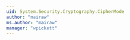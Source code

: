 ```yaml
---
uid: System.Security.Cryptography.CipherMode
author: "mairaw"
ms.author: "mairaw"
manager: "wpickett"
---
```

